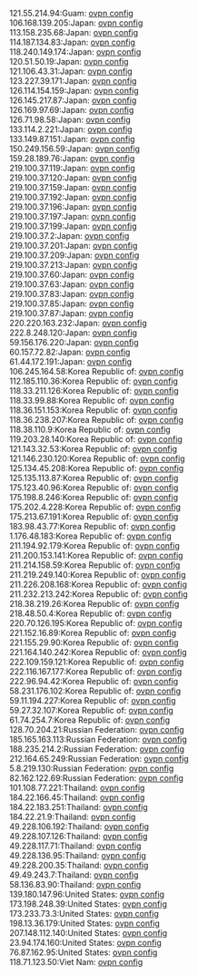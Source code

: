 121.55.214.94:Guam: [ovpn config](vpn/121_55_214_94.ovpn)  
106.168.139.205:Japan: [ovpn config](vpn/106_168_139_205.ovpn)  
113.158.235.68:Japan: [ovpn config](vpn/113_158_235_68.ovpn)  
114.187.134.83:Japan: [ovpn config](vpn/114_187_134_83.ovpn)  
118.240.149.174:Japan: [ovpn config](vpn/118_240_149_174.ovpn)  
120.51.50.19:Japan: [ovpn config](vpn/120_51_50_19.ovpn)  
121.106.43.31:Japan: [ovpn config](vpn/121_106_43_31.ovpn)  
123.227.39.171:Japan: [ovpn config](vpn/123_227_39_171.ovpn)  
126.114.154.159:Japan: [ovpn config](vpn/126_114_154_159.ovpn)  
126.145.217.87:Japan: [ovpn config](vpn/126_145_217_87.ovpn)  
126.169.97.69:Japan: [ovpn config](vpn/126_169_97_69.ovpn)  
126.71.98.58:Japan: [ovpn config](vpn/126_71_98_58.ovpn)  
133.114.2.221:Japan: [ovpn config](vpn/133_114_2_221.ovpn)  
133.149.87.151:Japan: [ovpn config](vpn/133_149_87_151.ovpn)  
150.249.156.59:Japan: [ovpn config](vpn/150_249_156_59.ovpn)  
159.28.189.76:Japan: [ovpn config](vpn/159_28_189_76.ovpn)  
219.100.37.119:Japan: [ovpn config](vpn/219_100_37_119.ovpn)  
219.100.37.120:Japan: [ovpn config](vpn/219_100_37_120.ovpn)  
219.100.37.159:Japan: [ovpn config](vpn/219_100_37_159.ovpn)  
219.100.37.192:Japan: [ovpn config](vpn/219_100_37_192.ovpn)  
219.100.37.196:Japan: [ovpn config](vpn/219_100_37_196.ovpn)  
219.100.37.197:Japan: [ovpn config](vpn/219_100_37_197.ovpn)  
219.100.37.199:Japan: [ovpn config](vpn/219_100_37_199.ovpn)  
219.100.37.2:Japan: [ovpn config](vpn/219_100_37_2.ovpn)  
219.100.37.201:Japan: [ovpn config](vpn/219_100_37_201.ovpn)  
219.100.37.209:Japan: [ovpn config](vpn/219_100_37_209.ovpn)  
219.100.37.213:Japan: [ovpn config](vpn/219_100_37_213.ovpn)  
219.100.37.60:Japan: [ovpn config](vpn/219_100_37_60.ovpn)  
219.100.37.63:Japan: [ovpn config](vpn/219_100_37_63.ovpn)  
219.100.37.83:Japan: [ovpn config](vpn/219_100_37_83.ovpn)  
219.100.37.85:Japan: [ovpn config](vpn/219_100_37_85.ovpn)  
219.100.37.87:Japan: [ovpn config](vpn/219_100_37_87.ovpn)  
220.220.163.232:Japan: [ovpn config](vpn/220_220_163_232.ovpn)  
222.8.248.120:Japan: [ovpn config](vpn/222_8_248_120.ovpn)  
59.156.176.220:Japan: [ovpn config](vpn/59_156_176_220.ovpn)  
60.157.72.82:Japan: [ovpn config](vpn/60_157_72_82.ovpn)  
61.44.172.191:Japan: [ovpn config](vpn/61_44_172_191.ovpn)  
106.245.164.58:Korea Republic of: [ovpn config](vpn/106_245_164_58.ovpn)  
112.185.110.36:Korea Republic of: [ovpn config](vpn/112_185_110_36.ovpn)  
118.33.211.126:Korea Republic of: [ovpn config](vpn/118_33_211_126.ovpn)  
118.33.99.88:Korea Republic of: [ovpn config](vpn/118_33_99_88.ovpn)  
118.36.151.153:Korea Republic of: [ovpn config](vpn/118_36_151_153.ovpn)  
118.36.238.207:Korea Republic of: [ovpn config](vpn/118_36_238_207.ovpn)  
118.38.110.9:Korea Republic of: [ovpn config](vpn/118_38_110_9.ovpn)  
119.203.28.140:Korea Republic of: [ovpn config](vpn/119_203_28_140.ovpn)  
121.143.32.53:Korea Republic of: [ovpn config](vpn/121_143_32_53.ovpn)  
121.146.230.120:Korea Republic of: [ovpn config](vpn/121_146_230_120.ovpn)  
125.134.45.208:Korea Republic of: [ovpn config](vpn/125_134_45_208.ovpn)  
125.135.113.87:Korea Republic of: [ovpn config](vpn/125_135_113_87.ovpn)  
175.123.40.96:Korea Republic of: [ovpn config](vpn/175_123_40_96.ovpn)  
175.198.8.246:Korea Republic of: [ovpn config](vpn/175_198_8_246.ovpn)  
175.202.4.228:Korea Republic of: [ovpn config](vpn/175_202_4_228.ovpn)  
175.213.67.191:Korea Republic of: [ovpn config](vpn/175_213_67_191.ovpn)  
183.98.43.77:Korea Republic of: [ovpn config](vpn/183_98_43_77.ovpn)  
1.176.48.183:Korea Republic of: [ovpn config](vpn/1_176_48_183.ovpn)  
211.194.92.179:Korea Republic of: [ovpn config](vpn/211_194_92_179.ovpn)  
211.200.153.141:Korea Republic of: [ovpn config](vpn/211_200_153_141.ovpn)  
211.214.158.59:Korea Republic of: [ovpn config](vpn/211_214_158_59.ovpn)  
211.219.249.140:Korea Republic of: [ovpn config](vpn/211_219_249_140.ovpn)  
211.226.208.168:Korea Republic of: [ovpn config](vpn/211_226_208_168.ovpn)  
211.232.213.242:Korea Republic of: [ovpn config](vpn/211_232_213_242.ovpn)  
218.38.219.26:Korea Republic of: [ovpn config](vpn/218_38_219_26.ovpn)  
218.48.50.4:Korea Republic of: [ovpn config](vpn/218_48_50_4.ovpn)  
220.70.126.195:Korea Republic of: [ovpn config](vpn/220_70_126_195.ovpn)  
221.152.16.89:Korea Republic of: [ovpn config](vpn/221_152_16_89.ovpn)  
221.155.29.90:Korea Republic of: [ovpn config](vpn/221_155_29_90.ovpn)  
221.164.140.242:Korea Republic of: [ovpn config](vpn/221_164_140_242.ovpn)  
222.109.159.121:Korea Republic of: [ovpn config](vpn/222_109_159_121.ovpn)  
222.116.167.177:Korea Republic of: [ovpn config](vpn/222_116_167_177.ovpn)  
222.96.94.42:Korea Republic of: [ovpn config](vpn/222_96_94_42.ovpn)  
58.231.176.102:Korea Republic of: [ovpn config](vpn/58_231_176_102.ovpn)  
59.11.194.227:Korea Republic of: [ovpn config](vpn/59_11_194_227.ovpn)  
59.27.32.107:Korea Republic of: [ovpn config](vpn/59_27_32_107.ovpn)  
61.74.254.7:Korea Republic of: [ovpn config](vpn/61_74_254_7.ovpn)  
128.70.204.21:Russian Federation: [ovpn config](vpn/128_70_204_21.ovpn)  
185.165.163.113:Russian Federation: [ovpn config](vpn/185_165_163_113.ovpn)  
188.235.214.2:Russian Federation: [ovpn config](vpn/188_235_214_2.ovpn)  
212.164.65.249:Russian Federation: [ovpn config](vpn/212_164_65_249.ovpn)  
5.8.219.130:Russian Federation: [ovpn config](vpn/5_8_219_130.ovpn)  
82.162.122.69:Russian Federation: [ovpn config](vpn/82_162_122_69.ovpn)  
101.108.77.221:Thailand: [ovpn config](vpn/101_108_77_221.ovpn)  
184.22.166.45:Thailand: [ovpn config](vpn/184_22_166_45.ovpn)  
184.22.183.251:Thailand: [ovpn config](vpn/184_22_183_251.ovpn)  
184.22.21.9:Thailand: [ovpn config](vpn/184_22_21_9.ovpn)  
49.228.106.192:Thailand: [ovpn config](vpn/49_228_106_192.ovpn)  
49.228.107.126:Thailand: [ovpn config](vpn/49_228_107_126.ovpn)  
49.228.117.71:Thailand: [ovpn config](vpn/49_228_117_71.ovpn)  
49.228.136.95:Thailand: [ovpn config](vpn/49_228_136_95.ovpn)  
49.228.200.35:Thailand: [ovpn config](vpn/49_228_200_35.ovpn)  
49.49.243.7:Thailand: [ovpn config](vpn/49_49_243_7.ovpn)  
58.136.83.90:Thailand: [ovpn config](vpn/58_136_83_90.ovpn)  
139.180.147.96:United States: [ovpn config](vpn/139_180_147_96.ovpn)  
173.198.248.39:United States: [ovpn config](vpn/173_198_248_39.ovpn)  
173.233.73.3:United States: [ovpn config](vpn/173_233_73_3.ovpn)  
198.13.36.179:United States: [ovpn config](vpn/198_13_36_179.ovpn)  
207.148.112.140:United States: [ovpn config](vpn/207_148_112_140.ovpn)  
23.94.174.160:United States: [ovpn config](vpn/23_94_174_160.ovpn)  
76.87.162.95:United States: [ovpn config](vpn/76_87_162_95.ovpn)  
118.71.123.50:Viet Nam: [ovpn config](vpn/118_71_123_50.ovpn)  
